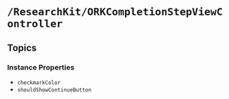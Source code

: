 # ``/ResearchKit/ORKCompletionStepViewController``

<!-- The content below this line is auto-generated and is redundant. You should either incorporate it into your content above this line or delete it. -->

## Topics

### Instance Properties

- ``checkmarkColor``
- ``shouldShowContinueButton``